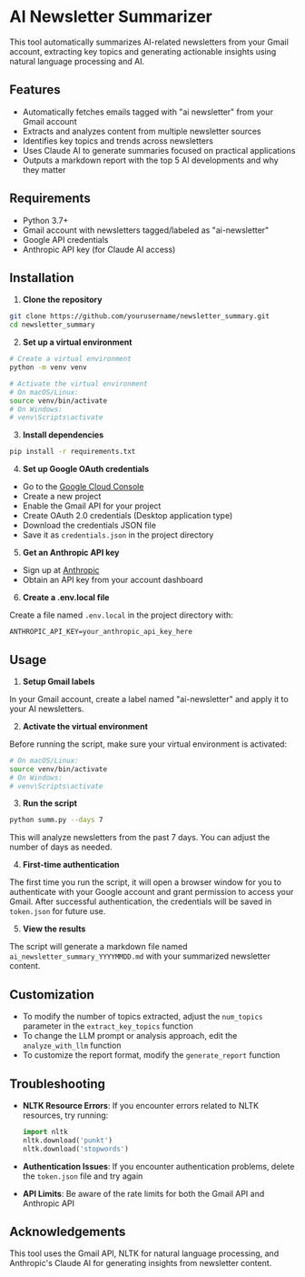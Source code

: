 # AI Newsletter Summarizer

This tool automatically summarizes AI-related newsletters from your Gmail account, extracting key topics and generating actionable insights using natural language processing and AI.

## Features

- Automatically fetches emails tagged with "ai newsletter" from your Gmail account
- Extracts and analyzes content from multiple newsletter sources
- Identifies key topics and trends across newsletters
- Uses Claude AI to generate summaries focused on practical applications
- Outputs a markdown report with the top 5 AI developments and why they matter

## Requirements

- Python 3.7+
- Gmail account with newsletters tagged/labeled as "ai-newsletter"
- Google API credentials
- Anthropic API key (for Claude AI access)

## Installation

1. **Clone the repository**

```bash
git clone https://github.com/yourusername/newsletter_summary.git
cd newsletter_summary
```

2. **Set up a virtual environment**

```bash
# Create a virtual environment
python -m venv venv

# Activate the virtual environment
# On macOS/Linux:
source venv/bin/activate
# On Windows:
# venv\Scripts\activate
```

3. **Install dependencies**

```bash
pip install -r requirements.txt
```

4. **Set up Google OAuth credentials**

- Go to the [Google Cloud Console](https://console.cloud.google.com/)
- Create a new project
- Enable the Gmail API for your project
- Create OAuth 2.0 credentials (Desktop application type)
- Download the credentials JSON file
- Save it as `credentials.json` in the project directory

5. **Get an Anthropic API key**

- Sign up at [Anthropic](https://www.anthropic.com/)
- Obtain an API key from your account dashboard

6. **Create a .env.local file**

Create a file named `.env.local` in the project directory with:

```
ANTHROPIC_API_KEY=your_anthropic_api_key_here
```

## Usage

1. **Setup Gmail labels**

In your Gmail account, create a label named "ai-newsletter" and apply it to your AI newsletters.

2. **Activate the virtual environment**

Before running the script, make sure your virtual environment is activated:

```bash
# On macOS/Linux:
source venv/bin/activate
# On Windows:
# venv\Scripts\activate
```

3. **Run the script**

```bash
python summ.py --days 7
```

This will analyze newsletters from the past 7 days. You can adjust the number of days as needed.

4. **First-time authentication**

The first time you run the script, it will open a browser window for you to authenticate with your Google account and grant permission to access your Gmail. After successful authentication, the credentials will be saved in `token.json` for future use.

5. **View the results**

The script will generate a markdown file named `ai_newsletter_summary_YYYYMMDD.md` with your summarized newsletter content.

## Customization

- To modify the number of topics extracted, adjust the `num_topics` parameter in the `extract_key_topics` function
- To change the LLM prompt or analysis approach, edit the `analyze_with_llm` function
- To customize the report format, modify the `generate_report` function

## Troubleshooting

- **NLTK Resource Errors**: If you encounter errors related to NLTK resources, try running:
  ```python
  import nltk
  nltk.download('punkt')
  nltk.download('stopwords')
  ```

- **Authentication Issues**: If you encounter authentication problems, delete the `token.json` file and try again

- **API Limits**: Be aware of the rate limits for both the Gmail API and Anthropic API

## Acknowledgements

This tool uses the Gmail API, NLTK for natural language processing, and Anthropic's Claude AI for generating insights from newsletter content. 
